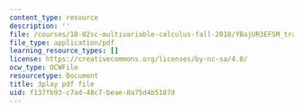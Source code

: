 ```yaml
---
content_type: resource
description: ''
file: /courses/18-02sc-multivariable-calculus-fall-2010/YBajUR3EFSM_transcript.pdf
file_type: application/pdf
learning_resource_types: []
license: https://creativecommons.org/licenses/by-nc-sa/4.0/
ocw_type: OCWFile
resourcetype: Document
title: 3play pdf file
uid: f137fb93-c7ad-48c7-beae-8a75d4b5187d
---
```

